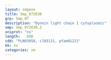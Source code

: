 ```yaml
---
layout: smgene
title: Smp_072630
grp: Smp_07
description: "Dynein light chain 1 cytoplasmic"
smp: Smp_072630.2
uniprot: "ns"
length:   690
cdd: "PLN03058, cl03131, pfam01221"
kk: ns
categories: sm
---
```

